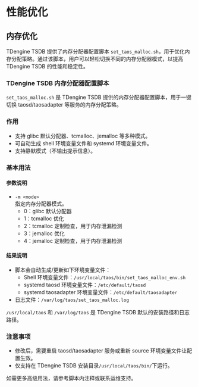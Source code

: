 # 性能优化

## 内存优化

TDengine TSDB 提供了内存分配器配置脚本 `set_taos_malloc.sh`，用于优化内存分配策略。通过该脚本，用户可以轻松切换不同的内存分配器模式，以提高 TDengine TSDB 的性能和稳定性。

### TDengine TSDB 内存分配器配置脚本

`set_taos_malloc.sh` 是 TDengine TSDB 提供的内存分配器配置脚本，用于一键切换 taosd/taosadapter 等服务的内存分配策略。

### 作用

- 支持 glibc 默认分配器、tcmalloc、jemalloc 等多种模式。
- 可自动生成 shell 环境变量文件和 systemd 环境变量文件。
- 支持静默模式（不输出提示信息）。

### 基本用法

####  参数说明

- `-m <mode>`  
  指定内存分配器模式。  
  - 0：glibc 默认分配器  
  - 1：tcmalloc 优化  
  - 2：tcmalloc 定制检查，用于内存泄漏检测
  - 3：jemalloc 优化  
  - 4：jemalloc 定制检查，用于内存泄漏检测

#### 结果说明

- 脚本会自动生成/更新如下环境变量文件：
  - Shell 环境变量文件：`/usr/local/taos/bin/set_taos_malloc_env.sh`
  - systemd taosd 环境变量文件：`/etc/default/taosd`
  - systemd taosadapter 环境变量文件：`/etc/default/taosadapter`
- 日志文件：`/var/log/taos/set_taos_malloc.log`

`/usr/local/taos` 和 `/var/log/taos` 是 TDengine TSDB 默认的安装路径和日志路径。

### 注意事项

- 修改后，需要重启 taosd/taosadapter 服务或重新 source 环境变量文件让配置生效。
- 仅支持在 TDengine TSDB 安装目录`/usr/local/taos/bin/`下运行。

如需更多高级用法，请参考脚本内注释或联系运维支持。